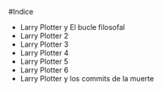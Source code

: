 #Indice

* Larry Plotter y El bucle filosofal
* Larry Plotter 2
* Larry Plotter 3
* Larry Plotter 4
* Larry Plotter 5
* Larry Plotter 6
* Larry Plotter y los commits de la muerte

